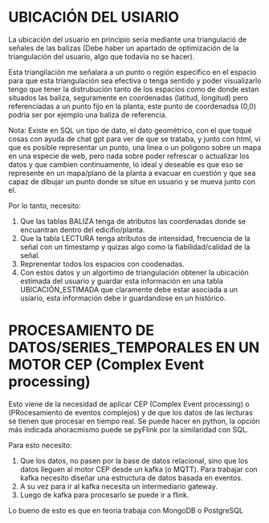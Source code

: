 # **UBICACIÓN DEL USIARIO**
La ubicación del usuario en principio seria mediante una triangulació de señales de las balizas (Debe haber un apartado de optimización de la triangulación del usuario, algo que todavia no se hacer).

Esta triangilación me señalara a un punto o región especifico en el espacio para que esta triangulación sea efectiva o tenga sentido y poder visualizarlo tengo que tener la distrubución tanto de los espacios como de donde estan situados las baliza, seguramente en coordenadas (latitud, longitud) pero referenciadas a un punto fijo en la planta, este punto de coordenadsa (0,0) podria ser por ejemplo una baliza de referencia.

Nota: Existe en SQL un tipo de dato, el dato geométrico, con el que toqué cosas con ayuda de chat gpt para ver de que se trataba, y junto con html, vi que es posible representar un punto, una linea o un poligono sobre un mapa en una especie de web, pero nada sobre poder refrescar o actualizar los datos y que cambien continuamente, lo ideal y deseable es que eso se represente en un mapa/plano de la planta a evacuar en cuestión y que sea capaz de dibujar un punto donde se situe en usuario y se mueva junto con el.

Por lo tanto, necesito:
1. Que las tablas BALIZA tenga de atributos las coordenadas donde se encuantran dentro del edicifio/planta.
2. Que la tabla LECTURA tenga atributos de intensidad, frecuencia de la señal con un timestamp y quizas algo como la fiabilidad/calidad de la señal.
3. Reprenentar todos los espacios con coodenadas.
4. Con estos datos y un algortimo de triangulación obtener la ubicación estimada del usuario y guardar esta información en una tabla UBICACIÓN_ESTIMADA que claramente debe estar asociada a un usiario, esta información debe ir guardandose en un histórico.

# **PROCESAMIENTO DE DATOS/SERIES_TEMPORALES EN UN MOTOR CEP (Complex Event processing)**
Esto viene de la necesidad de aplicar CEP (Complex Event processing) o (PRocesamiento de eventos complejos) y de que los datos de las lecturas se tienen que procesar en tiempo real.
Se puede hacer en python, la opción más indicada ahoracmismo puede se pyFlink por la similaridad con SQL.

Para esto necesito:
1. Que los datos, no pasen por la base de datos relacional, sino que los datos lleguen al motor CEP desde un kafka (o MQTT).
Para trabajar con kafka necesito diseñar una estructura de datos basada en eventos.
2. A su vez para ir al kafka necesita un intermediario gateway.
3. Luego de kafka para procesarlo se puede ir a flink.

Lo bueno de esto es que en teoria trabaja con MongoDB o PostgreSQL
